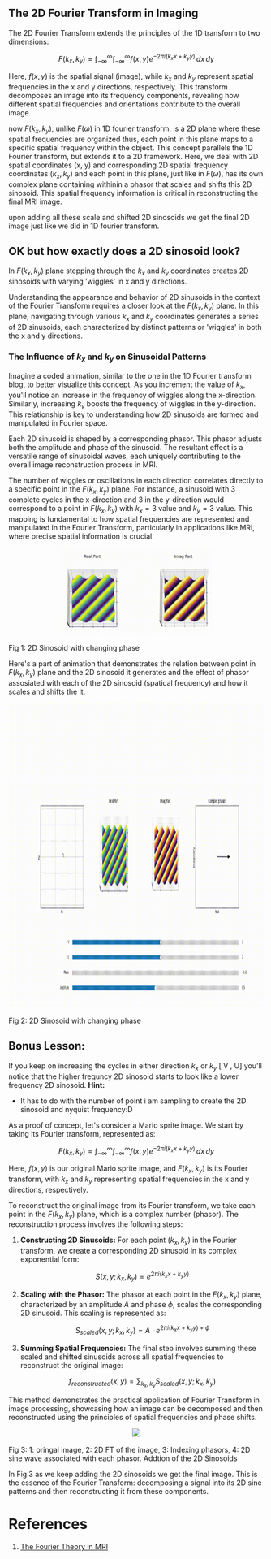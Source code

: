 ## The 2D Fourier Transform in Imaging

The 2D Fourier Transform extends the principles of the 1D transform to two dimensions:

$$F(k_x, k_y) = \int_{-\infty}^{\infty} \int_{-\infty}^{\infty} f(x, y) e^{-2\pi i(k_xx + k_yy)} \, dx \, dy$$

Here, $f(x, y)$ is the spatial signal (image), while $k_x$ and $k_y$ represent spatial frequencies in the x and y directions, respectively. This transform decomposes an image into its frequency components, revealing how different spatial frequencies and orientations contribute to the overall image.

now $F(k_x, k_y)$, unlike $F(\omega)$ in 1D fourier transform,  is a 2D plane where these spatial frequencies are organized thus, each point in this plane maps to a specific spatial frequency within the object. This concept parallels the 1D Fourier transform, but extends it to a 2D framework. Here, we deal with 2D spatial coordinates (x, y) and corresponding 2D spatial frequency coordinates $(k_x, k_y )$ and each point in this plane, just like in $F(\omega)$, has its own complex plane containing withinin a phasor that scales and shifts this 2D sinosoid. This spatial frequency information is critical in reconstructing the final MRI image.

upon adding all these scale and shifted 2D sinosoids we get the final 2D image just like we did in 1D fourier transform.


## OK but how exactly does a 2D sinosoid look?

In $F(k_x, k_y)$ plane stepping through the $k_x$ and $k_y$ coordinates creates 2D sinosoids  with varying 'wiggles' in x and y directions.

Understanding the appearance and behavior of 2D sinusoids in the context of the Fourier Transform requires a closer look at the $F(k_x, k_y)$ plane. In this plane, navigating through various $k_x$ and $k_y$ coordinates generates a series of 2D sinusoids, each characterized by distinct patterns or 'wiggles' in both the x and y directions.

### The Influence of $k_x$ and $k_y$ on Sinusoidal Patterns

Imagine a coded animation, similar to the one in the 1D Fourier transform blog, to better visualize this concept. As you increment the value of $k_x$, you'll notice an increase in the frequency of wiggles along the x-direction. Similarly, increasing $k_y$ boosts the frequency of wiggles in the y-direction. This relationship is key to understanding how 2D sinusoids are formed and manipulated in Fourier space.

Each 2D sinusoid is  shaped by a corresponding phasor. This phasor adjusts both the amplitude and phase of the sinusoid. The resultant effect is a versatile range of sinusoidal waves, each uniquely contributing to the overall image reconstruction process in MRI.

The number of wiggles or oscillations in each direction correlates directly to a specific point in the $F(k_x, k_y)$ plane. For instance, a sinusoid with 3 complete cycles  in the x-direction and 3 in the y-direction would correspond to a point in $F(k_x, k_y)$ with $k_x =3$ value and $k_y =3$ value. This mapping is fundamental to how spatial frequencies are represented and manipulated in the Fourier Transform, particularly in applications like MRI, where precise spatial information is crucial.

<p align ="center">
<img src="./2D_sin.gif" width="300" >
 <figcaption>Fig 1: 2D Sinosoid with changing phase  </figcaption>
</p>

Here's a part of animation that demonstrates the relation between point in $F(k_x, k_y)$ plane and the 2D sinosoid it generates and the effect of phasor assosiated with each of the 2D sinosoid (spatical frequency) and how it scales and shifts the it.


<p align ="center">
<img src="./FT_2D.gif" height="600" >
 <figcaption>Fig 2: 2D Sinosoid with changing phase  </figcaption>
</p>

## Bonus Lesson:

If you keep on increasing the cycles in either direction  $k_x$ or $k_y$ [ V , U]  you'll notice that the higher frequncy 2D sinosoid starts to look like a lower frequency 2D sinosoid.
**Hint:** 
* It has to do with the number of point i am sampling to create the 2D sinosoid and nyquist frequency:D




As a proof of concept, let's consider a Mario sprite image. We start by taking its Fourier transform, represented as:

$$F(k_x, k_y) = \int_{-\infty}^{\infty} \int_{-\infty}^{\infty} f(x, y) e^{-2\pi i(k_x x + k_y y)} \, dx \, dy$$

Here, $f(x, y)$ is our original Mario sprite image, and $F(k_x, k_y)$ is its Fourier transform, with $k_x$ and $k_y$ representing spatial frequencies in the x and y directions, respectively.

To reconstruct the original image from its Fourier transform, we take each point in the $F(k_x, k_y)$ plane, which is a complex number (phasor). The reconstruction process involves the following steps:


1. **Constructing 2D Sinusoids:** For each point $(k_x, k_y)$ in the Fourier transform, we create a corresponding 2D sinusoid in its complex exponential form:

   $$S(x, y; k_x, k_y) = e^{2\pi i(k_x x + k_y y)}$$

2. **Scaling with the Phasor:** The phasor at each point in the $F(k_x, k_y)$ plane, characterized by an amplitude $A$ and phase $\phi$, scales the corresponding 2D sinusoid. This scaling is represented as:

   $$S_{scaled}(x, y; k_x, k_y) = A \cdot e^{2\pi i(k_x x + k_y y) + \phi}$$

3. **Summing Spatial Frequencies:** The final step involves summing these scaled and shifted sinusoids across all spatial frequencies to reconstruct the original image:

   $$f_{reconstructed}(x, y) = \sum_{k_x, k_y} S_{scaled}(x, y; k_x, k_y)$$

This method demonstrates the practical application of Fourier Transform in image processing, showcasing how an image can be decomposed and then reconstructed using the principles of spatial frequencies and phase shifts.

<p align ="center">
<img src="./mario_recons.gif" height="600" >
 <figcaption>Fig 3: 1: oringal image, 2: 2D FT of the image, 3: Indexing phasors, 4: 2D sine wave associated with each phasor. Addtion of the 2D Sinosoids  </figcaption>
</p>


In Fig.3 as we keep adding the 2D sinosoids we get the final image. This is the essence of the Fourier Transform: decomposing a signal into its 2D sine patterns and then reconstructing it from these components.

# References
1. [The Fourier Theory in MRI ](https://youtu.be/R_4GuyJTzMo?t=350)
